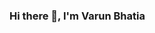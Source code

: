 ### Hi there 👋, I'm Varun Bhatia

<!--
**Varun-93/Varun-93** is a ✨ _special_ ✨ repository because its `README.md` (this file) appears on your GitHub profile.

Here are some ideas to get you started:

- 🔭 I’m currently working on ...
- 🌱 I’m currently learning ...
- 👯 I’m looking to collaborate on ...
- 🤔 I’m looking for help with ...learning anything new!
- 💬 Ask me about ...anything you feel like!
- 📫 How to reach me: ...bhatiavarun2007@gmail.com
- 😄 Pronouns: ...
- ⚡ Fun fact: ...
-->
